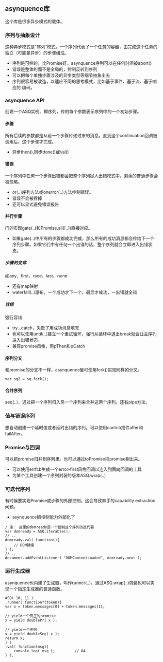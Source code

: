 ## asynquence库

这个库是很多异步模式的载体。

### 序列与抽象设计
这种异步模式是“序列”模式。一个序列代表了一个任务的容器，由完成这个任务的独立（可能是异步）的步骤组成。

* 序列是可控的，比Promise好，asynquence序列可以在任何时间被abort()
* 错误是整体的而不是全局的，控制反转到序列
* 可以把每个单独步骤涉及的异步类型等细节抽象出去
* 序列很容易被改造，以适应不同的思考模式，比如基于事件、基于流、基于响应的
编码。

### asynquence API
创建一个ASQ实例、即序列，传的每个参数表示序列中的一个初始步骤。

#### 步骤
所有后续的参数都是从前一个步骤传递过来的消息。直到这个continuation回调被
调用后，这个步骤才完成。

* 异步then(),同步done()或val()

#### 错误
一个序列中任何一个步骤出错都会把整个序列抛入出错模式中，剩余的普通步骤会被忽略。

* or(..)序列方法或onerror(..)方法控制错误。
* 错误不会被吞掉
* 还可以显式避免错误报告

#### 并行步骤
门的实现gate(..)和Promise.all([..])直接对应。

* 如果gate(..)中所有的步骤都成功完成，那么所有的成功消息都会传给下一个序列步骤。如果它们中有任何一个出错的话，整个序列就会立即进入出错状态。

##### 步骤的变体
如any、first、race、last、none

* 还有map映射
* waterfall(..)瀑布，一个成功才下一个，最后才成功，一出错就全错

##### 容错
强行容错

* try...catch，失败了用成功消息填充
* 也可以使用until(..)建立一个重试循环，强行从循环中退出break就会让主序列进入出错状态。
* 兼容promise风格，用pThen和pCatch

#### 序列分叉
和promise的分支不一样，asynquence里可使用fork()实现同样的分叉。
```
var sq2 = sq.fork();
```

#### 合并序列
seq(..)，通过把一个序列归入另一个序列来合并这两个序列。还有pipe方法。

### 值与错误序列
想自动创建一个延时值或者延时出错的序列。可以使用contrib插件after和
failAfter。
### Promise与回调
可以把promise归并到序列里。也可以通过toPromise把promise剔出来。

* 可以使用errfcb生成一个error-first风格回调以连入到面向回调的工具
* 为某个工具创建一个序列封装的版本ASQ.wrap(..)

### 可迭代序列
有时候要实现Promise或步骤的外部控制，这会导致棘手的capability extraction问题。

* asynquence把控制能力外部化了
```
/ 注： 这里的domready是一个控制这个序列的迭代器 
var domready = ASQ.iterable();  
// ..  
domready.val( function(){  
    // DOM就绪 
} );  
// ..  
document.addEventListener( "DOMContentLoaded", domready.next ); 
```

### 运行生成器
asynquence也内建了生成器，叫作runner(..)。通过ASQ.wrap(..)包装也可以实现一个指定生成器的普通函数。
```
ASQ( 10, 11 )  
.runner( function*(token){  
var x = token.messages[0] + token.messages[1];  

// yield一个真正的promise  
x = yield doublePr( x );  

// yield一个序列  
x = yield doubleSeq( x );  	
return x;  
} )  
.val( function(msg){  
    console.log( msg );         // 84  
} );
```